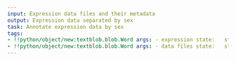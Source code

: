 ```yaml
---
input: Expression data files and their metadata
output: Expression data separated by sex
task: Annotate expression data by sex
tags:
- !!python/object/new:textblob.blob.Word args: - expression state:   string: expression   pos_tag: null
- !!python/object/new:textblob.blob.Word args: - data files state:   string: data files   pos_tag: null
---
```

